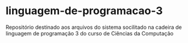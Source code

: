 # linguagem-de-programacao-3
Repositório destinado aos arquivos do sistema socilitado na cadeira de linguagem de programação 3 do curso de Ciências da Computação
